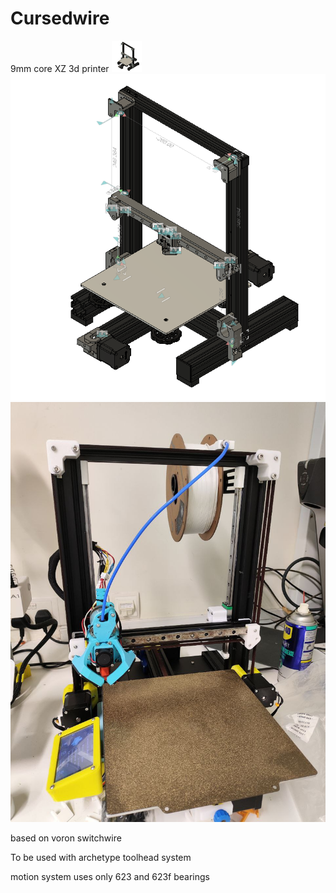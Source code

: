 # Cursedwire
9mm core XZ 3d printer
<img src="images/image_2025-02-17_17-12-40.png" width="48">
![Alt text](images/image_2025-02-17_17-12-40.png)
![Alt text](images/photo_2025-02-20_18-02-46.jpg)

based on voron switchwire

To be used with archetype toolhead system

motion system uses only 623 and 623f bearings
